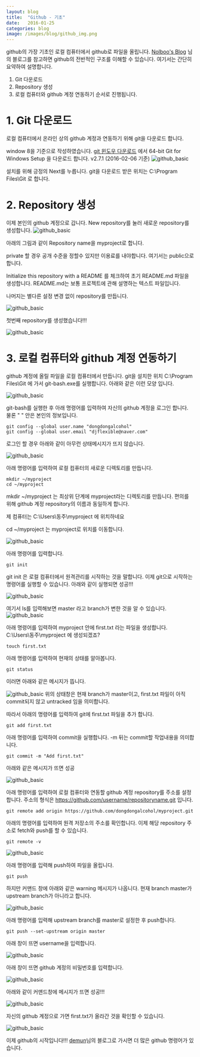 ```yaml
---
layout: blog
title:  "Github - 기초"
date:   2016-01-25
categories: blog
image: /images/blog/github_img.png
---
```

github의 가장 기초인 로컬 컴퓨터에서 github로 파일을 올립니다.
[Nolboo's Blog][Nolboo's Blog] 님의 블로그를 참고하면 github의 전반적인 구조를 이해할 수 있습니다. 여기서는 간단히 요약하여 설명합니다.

1. Git 다운로드
2. Repository 생성
3. 로컬 컴퓨터와 github 계정 연동하기
순서로 진행됩니다.

# 1. Git 다운로드
로컬 컴퓨터에서 온라인 상의 github 계정과 연동하기 위해 git을 다운로드 합니다.

window 8을 기준으로 작성하였습니다.
[git 윈도우 다운로드][git 윈도우 다운로드] 에서 64-bit Git for Windows Setup 을 다운로드 합니다. v2.7.1 (2016-02-06 기준)
![github_basic](https://s3-ap-northeast-1.amazonaws.com/dongjoo/poster/github_basic/github_basic1.png)

설치를 위해 긍정의 Next를 누릅니다. git을 다운로드 받은 위치는 C:\Program Files\Git 로 합니다.

# 2. Repository 생성
이제 본인의 github 계정으로 갑니다. New repository를 눌러 새로운 repository를 생성합니다.
![github_basic](https://s3-ap-northeast-1.amazonaws.com/dongjoo/poster/github_basic/github_basic2.png)

아래의 그림과 같이 Repository name을 myproject로 합니다.

private 할 경우 공개 수준을 정할수 있지만 이용료를 내야합니다. 여기서는 public으로 합니다.

Initialize this repository with a README 를 체크하여 초기 README.md 파일을 생성합니다. README.md는 보통 프로젝트에 관해 설명하는 텍스트 파일입니다.

나머지는 별다른 설정 변경 없이 repository를 만듭니다.

![github_basic](https://s3-ap-northeast-1.amazonaws.com/dongjoo/poster/github_basic/github_basic3.png)

첫번째 repository를 생성했습니다!!!

![github_basic](https://s3-ap-northeast-1.amazonaws.com/dongjoo/poster/github_basic/github_basic4.png)

# 3. 로컬 컴퓨터와 github 계정 연동하기

github 계정에 올릴 파일을 로컬 컴퓨터에서 만듭니다. git을 설치한 위치 C:\Program Files\Git 에 가서 git-bash.exe를 실행합니다. 아래와 같은 이런 모양 입니다.

![github_basic](https://s3-ap-northeast-1.amazonaws.com/dongjoo/poster/github_basic/github_basic5.png)

git-bash를 실행한 후 아래 명령어를 입력하여 자신의 github 계정을 로그인 합니다. 물론 "  " 안은 본인의 정보입니다.

	git config --global user.name "dongdongalcohol"
	git config --global user.email "djflexible@naver.com"

로그인 할 경우 아래와 같이 아무런 상태메시지가 뜨지 않습니다.

![github_basic](https://s3-ap-northeast-1.amazonaws.com/dongjoo/poster/github_basic/github_basic6.png)


아래 명령어를 입력하여 로컬 컴퓨터의 새로운 디렉토리를 만듭니다.

	mkdir ~/myproject
	cd ~/myproject

mkdir ~/myproject 는 최상위 단계에 myproject라는 디렉토리를 만듭니다. 편의를 위해 github 계정 repository의 이름과 동일하게 합니다.

제 컴퓨터는 C:\Users\동주\myproject 에 위치하네요

cd ~/myproject 는 myproject로 위치를 이동합니다.

![github_basic](https://s3-ap-northeast-1.amazonaws.com/dongjoo/poster/github_basic/github_basic7.png)

아래 명령어를 입력합니다.

	git init

git init 은 로컬 컴퓨터에서 원격관리를 시작하는 것을 말합니다. 이제 git으로 시작하는 명령어를 실행할 수 있습니다. 아래와 같이 실행되면 성공!!!

![github_basic](https://s3-ap-northeast-1.amazonaws.com/dongjoo/poster/github_basic/github_basic8.png)

여기서 ls를 입력해보면 master 라고 branch가 변한 것을 알 수 있습니다.
![github_basic](https://s3-ap-northeast-1.amazonaws.com/dongjoo/poster/github_basic/github_basic9.png)

아래 명령어를 입력하여 myproject 안에 first.txt 라는 파일을 생성합니다. C:\Users\동주\myproject 에 생성되겠죠?

	touch first.txt

아래 명령어를 입력하여 현재의 상태를 알아봅니다.

	git status

이러면 아래와 같은 메시지가 뜹니다.

![github_basic](https://s3-ap-northeast-1.amazonaws.com/dongjoo/poster/github_basic/github_basic10.png)
위의 상태창은 현재 branch가 master이고, first.txt 파일이 아직 commit되지 않고 untracked 임을 의미합니다.

따라서 아래의 명령어를 입력하여 git에 first.txt 파일을 추가 합니다.

	git add first.txt

아래 명령어를 입력하여 commit을 실행합니다. -m 뒤는 commit할 작업내용을 의미합니다.

	git commit -m "Add first.txt"

아래와 같은 메시지가 뜨면 성공

![github_basic](https://s3-ap-northeast-1.amazonaws.com/dongjoo/poster/github_basic/github_basic11.png)

아래 명령어를 입력하여 로컬 컴퓨터와 연동할 github 계정 repository를 주소를 설정합니다.
주소의 형식은 https://github.com/username/repositoryname.git 입니다.

	git remote add origin https://github.com/dongdongalcohol/myproject.git

아래의 명령어를 입력하여 원격 저장소의 주소를 확인합니다. 이제 해당 repository 주소로 fetch와 push를 할 수 있습니다.

	git remote -v

![github_basic](https://s3-ap-northeast-1.amazonaws.com/dongjoo/poster/github_basic/github_basic12.png)

아래 명령어를 입력해 push하여 파일을 올립니다.

	git push

하지만 커맨드 창에 아래와 같은 warning 메시지가 나옵니다. 현재 branch master가 upstream branch가 아니라고 합니다.

![github_basic](https://s3-ap-northeast-1.amazonaws.com/dongjoo/poster/github_basic/github_basic13.png)

아래 명령어를 입력해 upstream branch를 master로 설정한 후 push합니다.

	git push --set-upstream origin master

아래 창이 뜨면 username을 입력합니다.

![github_basic](https://s3-ap-northeast-1.amazonaws.com/dongjoo/poster/github_basic/github_basic14.png)

아래 창이 뜨면 github 계정의 비밀번호를 입력합니다.

![github_basic](https://s3-ap-northeast-1.amazonaws.com/dongjoo/poster/github_basic/github_basic15.png)

아래와 같이 커맨드창에 메시지가 뜨면 성공!!!

![github_basic](https://s3-ap-northeast-1.amazonaws.com/dongjoo/poster/github_basic/github_basic16.png)

자신의 github 계정으로 가면 first.txt가 올라간 것을 확인할 수 있습니다.

![github_basic](https://s3-ap-northeast-1.amazonaws.com/dongjoo/poster/github_basic/github_basic17.png)

이제 github의 시작입니다!!! [demun][demun]님의 블로그로 가시면 더 많은 github 명령어가 있습니다.

[Nolboo's Blog]: https://nolboo.github.io/blog/2013/10/06/github-for-beginner/
[git 윈도우 다운로드]: https://git-scm.com/download/win
[demun]: http://demun.tistory.com/2433


